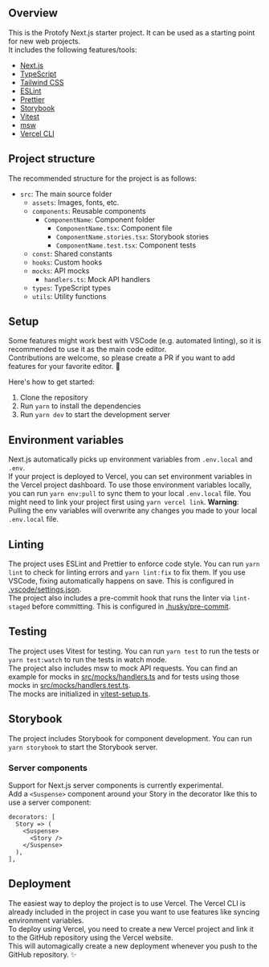 ## Overview
This is the Protofy Next.js starter project. It can be used as a starting point for new web projects.  
It includes the following features/tools:
- [Next.js](https://nextjs.org/)
- [TypeScript](https://www.typescriptlang.org/)
- [Tailwind CSS](https://tailwindcss.com/)
- [ESLint](https://eslint.org/)
- [Prettier](https://prettier.io/)
- [Storybook](https://storybook.js.org/)
- [Vitest](https://https://vitest.dev/)
- [msw](https://mswjs.io/)
- [Vercel CLI](https://vercel.com/docs/cli)

## Project structure
The recommended structure for the project is as follows:
- `src`: The main source folder
  - `assets`: Images, fonts, etc.
  - `components`: Reusable components
    - `ComponentName`: Component folder
      - `ComponentName.tsx`: Component file
      - `ComponentName.stories.tsx`: Storybook stories
      - `ComponentName.test.tsx`: Component tests
  - `const`: Shared constants
  - `hooks`: Custom hooks
  - `mocks`: API mocks
    - `handlers.ts`: Mock API handlers
  - `types`: TypeScript types
  - `utils`: Utility functions

## Setup
Some features might work best with VSCode (e.g. automated linting), so it is recommended to use it as the main code editor.  
Contributions are welcome, so please create a PR if you want to add features for your favorite editor. 🙂

Here's how to get started:
1. Clone the repository
2. Run `yarn` to install the dependencies
3. Run `yarn dev` to start the development server

## Environment variables
Next.js automatically picks up environment variables from `.env.local` and `.env`.  
If your project is deployed to Vercel, you can set environment variables in the Vercel project dashboard. To use those environment variables locally, you can run `yarn env:pull` to sync them to your local `.env.local` file. You might need to link your project first using `yarn vercel link`.
**Warning**: Pulling the env variables will overwrite any changes you made to your local `.env.local` file.

## Linting
The project uses ESLint and Prettier to enforce code style. You can run `yarn lint` to check for linting errors and `yarn lint:fix` to fix them. If you use VSCode, fixing automatically happens on save. This is configured in [.vscode/settings.json](.vscode/settings.json).  
The project also includes a pre-commit hook that runs the linter via `lint-staged` before committing. This is configured in [.husky/pre-commit](.husky/pre-commit).

## Testing
The project uses Vitest for testing. You can run `yarn test` to run the tests or `yarn test:watch` to run the tests in watch mode.  
The project also includes msw to mock API requests. You can find an example for mocks in [src/mocks/handlers.ts](src/mocks/handlers.ts) and for tests using those mocks in [src/mocks/handlers.test.ts](src/mocks/handlers.test.ts).  
The mocks are initialized in [vitest-setup.ts](./vitest-setup.ts).

## Storybook
The project includes Storybook for component development. You can run `yarn storybook` to start the Storybook server. 

### Server components
Support for Next.js server components is currently experimental.  
Add a `<Suspense>` component around your Story in the decorator like this to use a server component:
```tsx
decorators: [
  Story => (
    <Suspense>
      <Story />
    </Suspense>
  ),
],
```

## Deployment
The easiest way to deploy the project is to use Vercel. The Vercel CLI is already included in the project in case you want to use features like syncing environment variables.  
To deploy using Vercel, you need to create a new Vercel project and link it to the GitHub repository using the Vercel website.  
This will automagically create a new deployment whenever you push to the GitHub repository. ✨
